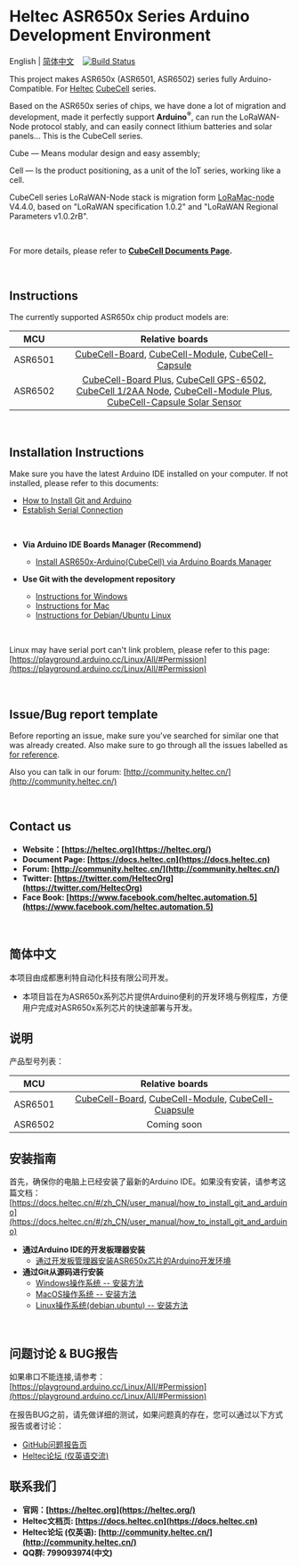 # Heltec ASR650x Series Arduino Development Environment

English | [简体中文](#简体中文) &nbsp;&nbsp; [![Build Status](https://travis-ci.org/HelTecAutomation/ASR650x-Arduino.png?branch=master)](https://travis-ci.org/HelTecAutomation/ASR650x-Arduino "Build Status")

This project makes ASR650x (ASR6501, ASR6502) series fully Arduino-Compatible. For [Heltec](https://heltec.org/) [CubeCell](https://heltec.org/proudct_center/lora/cubecell/) series.

Based on the ASR650x series of chips, we have done a lot of migration and development, made it perfectly support **Arduino<sup>®</sup>**, can run the LoRaWAN-Node protocol stably, and can easily connect lithium batteries and solar panels… This is the CubeCell series.

Cube — Means modular design and easy assembly;

Cell —  Is the product positioning, as a unit of the IoT series, working like a cell.

CubeCell series LoRaWAN-Node stack is migration form [LoRaMac-node](https://github.com/Lora-net/LoRaMac-node) V4.4.0, based on "LoRaWAN specification 1.0.2" and "LoRaWAN Regional Parameters v1.0.2rB".

&nbsp;

For more details, please refer to **[CubeCell Documents Page](https://heltec-automation-docs.readthedocs.io/en/latest/cubecell/index.html).**

&nbsp;

## Instructions

The currently supported ASR650x chip product models are:

|   MCU   |                       Relative boards                        |
| :-----: | :----------------------------------------------------------: |
| ASR6501 | [CubeCell-Board](https://heltec.org/project/htcc-ab01/), [CubeCell-Module](https://heltec.org/project/htcc-am01/), [CubeCell-Capsule](https://heltec.org/project/htcc-ac01/) |
| ASR6502 | [CubeCell-Board Plus](https://heltec.org/project/htcc-ab02/), [CubeCell GPS-6502](https://heltec.org/project/htcc-ab02s/), [CubeCell 1/2AA Node](https://heltec.org/project/htcc-ab02a/), [CubeCell-Module Plus](https://heltec.org/project/htcc-am02/), [CubeCell-Capsule Solar Sensor](https://heltec.org/project/htcc-ac02/)  |

&nbsp;

## Installation Instructions

Make sure you have the latest Arduino IDE installed on your computer. If not installed, please refer to this documents:

- [How to Install Git and Arduino](https://heltec-automation-docs.readthedocs.io/en/latest/general/how_to_install_git_and_arduino.html)
- [Establish Serial Connection](https://heltec-automation-docs.readthedocs.io/en/latest/general/establish_serial_connection.html)

&nbsp;

- **Via Arduino IDE Boards Manager (Recommend)**
  - [Install ASR650x-Arduino(CubeCell) via Arduino Boards Manager](https://heltec-automation-docs.readthedocs.io/en/latest/cubecell/quick_start.html)
  
- **Use Git with the development repository**
  + [Instructions for Windows](InstallGuide/windows.md)
  + [Instructions for Mac](InstallGuide/mac.md)
  + [Instructions for Debian/Ubuntu Linux](InstallGuide/debian_ubuntu.md)

&nbsp;

Linux may have serial port can't link problem, please refer to this page:[https://playground.arduino.cc/Linux/All/#Permission](https://playground.arduino.cc/Linux/All/#Permission)

&nbsp;

## Issue/Bug report template
Before reporting an issue, make sure you've searched for similar one that was already created. Also make sure to go through all the issues labelled as [for reference](https://github.com/HelTecAutomation/ASR650x-Arduino/issues).

Also you can talk in our forum: [http://community.heltec.cn/](http://community.heltec.cn/)

&nbsp;

## Contact us
- **Website：[https://heltec.org](https://heltec.org/)**
- **Document Page: [https://docs.heltec.cn](https://docs.heltec.cn)**
- **Forum: [http://community.heltec.cn/](http://community.heltec.cn/)**
- **Twitter: [https://twitter.com/HeltecOrg](https://twitter.com/HeltecOrg)**
- **Face Book: [https://www.facebook.com/heltec.automation.5](https://www.facebook.com/heltec.automation.5)**

&nbsp;
## 简体中文

本项目由成都惠利特自动化科技有限公司开发。

* 本项目旨在为ASR650x系列芯片提供Arduino便利的开发环境与例程库，方便用户完成对ASR650x系列芯片的快速部署与开发。


## 说明
产品型号列表：

|   MCU   |                       Relative boards                        |
| :-----: | :----------------------------------------------------------: |
| ASR6501 | [CubeCell-Board](https://heltec.org/project/htcc-ab01/), [CubeCell-Module](https://heltec.org/project/htcc-am01/), [CubeCell-Cuapsule](https://heltec.org/project/htcc-ac01/) |
| ASR6502 |                         Coming soon                          |



## 安装指南

首先，确保你的电脑上已经安装了最新的Arduino IDE。如果没有安装，请参考这篇文档：[https://docs.heltec.cn/#/zh_CN/user_manual/how_to_install_git_and_arduino](https://docs.heltec.cn/#/zh_CN/user_manual/how_to_install_git_and_arduino)
- **通过Arduino IDE的开发板理器安装**
  - [通过开发板管理器安装ASR650x芯片的Arduino开发环境](https://heltec-automation.readthedocs.io/zh_CN/latest/cubecell/quick_start.html#arduino-board-manager)
- **通过Git从源码进行安装**
  - [Windows操作系统 -- 安装方法](InstallGuide/windows.md)
  - [MacOS操作系统 -- 安装方法](InstallGuide/mac.md)
  - [Linux操作系统(debian,ubuntu) -- 安装方法](InstallGuide/debian_ubuntu.md)

&nbsp;

## 问题讨论 & BUG报告

如果串口不能连接,请参考：[https://playground.arduino.cc/Linux/All/#Permission](https://playground.arduino.cc/Linux/All/#Permission)

在报告BUG之前，请先做详细的测试，如果问题真的存在，您可以通过以下方式报告或者讨论：

- [GitHub问题报告页](https://github.com/HelTecAutomation/ASR650x-Arduino/issues)
- [Heltec论坛 (仅英语交流)](http://community.heltec.cn/)

## 联系我们
- **官网：[https://heltec.org](https://heltec.org/)**
- **Heltec文档页: [https://docs.heltec.cn](https://docs.heltec.cn)**
- **Heltec论坛 (仅英语): [http://community.heltec.cn/](http://community.heltec.cn/)**
- **QQ群: 799093974(中文)**

